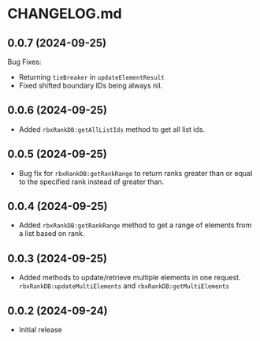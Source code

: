 # CHANGELOG.md

## 0.0.7 (2024-09-25)
Bug Fixes:
- Returning `tieBreaker` in `updateElementResult`
- Fixed shifted boundary IDs being always nil.


## 0.0.6 (2024-09-25)
- Added `rbxRankDB:getAllListIds` method to get all list ids.

## 0.0.5 (2024-09-25)
- Bug fix for `rbxRankDB:getRankRange` to return ranks greater than or equal to the specified rank instead of greater than.

## 0.0.4 (2024-09-25)
- Added `rbxRankDB:getRankRange` method to get a range of elements from a list based on rank.

## 0.0.3 (2024-09-25)
- Added methods to update/retrieve multiple elements in one request. `rbxRankDB:updateMultiElements` and `rbxRankDB:getMultiElements`

## 0.0.2 (2024-09-24)

- Initial release